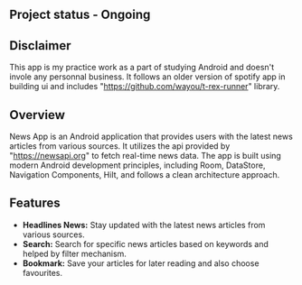 ## Project status - Ongoing

## Disclaimer

This app is my practice work as a part of studying Android and doesn't invole any personnal business.
It follows an older version of spotify app in building ui and includes "https://github.com/wayou/t-rex-runner" library.

## Overview

News App is an Android application that provides users with the latest news articles from various sources. 
It utilizes the api provided by "https://newsapi.org" to fetch real-time news data. 
The app is built using modern Android development principles, including Room, DataStore, Navigation Components, Hilt, and follows a clean architecture approach.

## Features

- **Headlines News:** Stay updated with the latest news articles from various sources.
- **Search:** Search for specific news articles based on keywords and helped by filter mechanism.
- **Bookmark:** Save your articles for later reading and also choose favourites.
